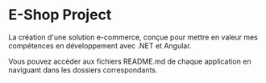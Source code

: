 # E-Shop Project
La création d'une solution e-commerce, conçue pour mettre en valeur mes compétences en développement avec .NET et Angular.

Vous pouvez accéder aux fichiers README.md de chaque application en naviguant dans les dossiers correspondants.
